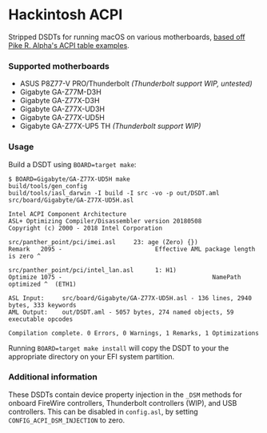 # Hackintosh ACPI
Stripped DSDTs for running macOS on various motherboards, [based off Pike R. Alpha's
ACPI table examples](https://github.com/Piker-Alpha/DSDT).

### Supported motherboards
 - ASUS P8Z77-V PRO/Thunderbolt *(Thunderbolt support WIP, untested)*
 - Gigabyte GA-Z77M-D3H
 - Gigabyte GA-Z77X-D3H
 - Gigabyte GA-Z77X-UD3H
 - Gigabyte GA-Z77X-UD5H
 - Gigabyte GA-Z77X-UP5 TH *(Thunderbolt support WIP)*

### Usage
Build a DSDT using `BOARD=target make`:

```
$ BOARD=Gigabyte/GA-Z77X-UD5H make
build/tools/gen_config
build/tools/iasl_darwin -I build -I src -vo -p out/DSDT.aml src/board/Gigabyte/GA-Z77X-UD5H.asl

Intel ACPI Component Architecture
ASL+ Optimizing Compiler/Disassembler version 20180508
Copyright (c) 2000 - 2018 Intel Corporation

src/panther_point/pci/imei.asl     23: age (Zero) {})
Remark   2095 -                          Effective AML package length is zero ^

src/panther_point/pci/intel_lan.asl      1: H1)
Optimize 1075 -                                          NamePath optimized ^  (ETH1)

ASL Input:     src/board/Gigabyte/GA-Z77X-UD5H.asl - 136 lines, 2940 bytes, 333 keywords
AML Output:    out/DSDT.aml - 5057 bytes, 274 named objects, 59 executable opcodes

Compilation complete. 0 Errors, 0 Warnings, 1 Remarks, 1 Optimizations
```

Running `BOARD=target make install` will copy the DSDT to your the appropriate
directory on your EFI system partition.

### Additional information
These DSDTs contain device property injection in the `_DSM` methods for onboard
FireWire controllers, Thunderbolt controllers (WIP), and USB controllers. This
can be disabled in `config.asl`, by setting `CONFIG_ACPI_DSM_INJECTION` to zero.
